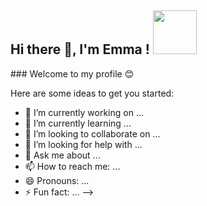 <h2> Hi there 👋, I'm Emma ! <img src="https://media.giphy.com/media/WOwiryOPA0G6jhKqB0/giphy.gif" width="70"></h2>
### Welcome to my profile 😊


Here are some ideas to get you started:

- 🔭 I’m currently working on ...
- 🌱 I’m currently learning ...
- 👯 I’m looking to collaborate on ...
- 🤔 I’m looking for help with ...
- 💬 Ask me about ...
- 📫 How to reach me: ...
- 😄 Pronouns: ...
- ⚡ Fun fact: ...
-->
